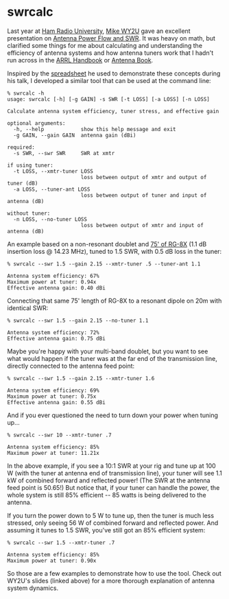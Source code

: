 # swrcalc

Last year at [Ham Radio University](http://hamradiouniversity.org/), [Mike WY2U](https://www.qrz.com/db/wy2u) gave an excellent presentation on [Antenna Power Flow and SWR](http://hamradiouniversity.org/wp-content/uploads/2020/01/power_flow6.pptx). It was heavy on math, but clarified some things for me about calculating and understanding the efficiency of antenna systems and how antenna tuners work that I hadn't run across in the [ARRL Handbook](http://www.arrl.org/shop/ARRL-Handbook/) or [Antenna Book](http://www.arrl.org/shop/ARRL-Antenna-Book/).

Inspired by the [spreadsheet](http://hamradiouniversity.org/wp-content/uploads/2020/01/VSWR_Loss_13b.xlsx) he used to demonstrate these concepts during his talk, I developed a similar tool that can be used at the command line:

    % swrcalc -h
    usage: swrcalc [-h] [-g GAIN] -s SWR [-t LOSS] [-a LOSS] [-n LOSS]
    
    Calculate antenna system efficiency, tuner stress, and effective gain
    
    optional arguments:
      -h, --help            show this help message and exit
      -g GAIN, --gain GAIN  antenna gain (dBi)
    
    required:
      -s SWR, --swr SWR     SWR at xmtr
    
    if using tuner:
      -t LOSS, --xmtr-tuner LOSS
                            loss between output of xmtr and output of tuner (dB)
      -a LOSS, --tuner-ant LOSS
                            loss between output of tuner and input of antenna (dB)
    
    without tuner:
      -n LOSS, --no-tuner LOSS
                            loss between output of xmtr and input of antenna (dB)

An example based on a non-resonant doublet and [75' of RG-8X](https://www.timesmicrowave.com/Calculator?Product=RG-8X&RunLength=75&Frequency=14.23) (1.1 dB insertion loss @ 14.23 MHz), tuned to 1.5 SWR, with 0.5 dB loss in the tuner:

    % swrcalc --swr 1.5 --gain 2.15 --xmtr-tuner .5 --tuner-ant 1.1
    
    Antenna system efficiency: 67%
    Maximum power at tuner: 0.94x
    Effective antenna gain: 0.40 dBi

Connecting that same 75' length of RG-8X to a resonant dipole on 20m with identical SWR:

    % swrcalc --swr 1.5 --gain 2.15 --no-tuner 1.1
    
    Antenna system efficiency: 72%
    Effective antenna gain: 0.75 dBi

Maybe you're happy with your multi-band doublet, but you want to see what would happen if the tuner was at the far end of the transmission line, directly connected to the antenna feed point:

    % swrcalc --swr 1.5 --gain 2.15 --xmtr-tuner 1.6
    
    Antenna system efficiency: 69%
    Maximum power at tuner: 0.75x
    Effective antenna gain: 0.55 dBi

And if you ever questioned the need to turn down your power when tuning up...

    % swrcalc --swr 10 --xmtr-tuner .7
    
    Antenna system efficiency: 85%
    Maximum power at tuner: 11.21x

In the above example, if you see a 10:1 SWR at your rig and tune up at 100 W (with the tuner at antenna end of transmission line), your tuner will see 1.1 kW of combined forward and reflected power! (The SWR at the antenna feed point is 50.65!) But notice that, if your tuner can handle the power, the whole system is still 85% efficient -- 85 watts is being delivered to the antenna.

If you turn the power down to 5 W to tune up, then the tuner is much less stressed, only seeing 56 W of combined forward and reflected power. And assuming it tunes to 1.5 SWR, you've still got an 85% efficient system:

    % swrcalc --swr 1.5 --xmtr-tuner .7
    
    Antenna system efficiency: 85%
    Maximum power at tuner: 0.90x

So those are a few examples to demonstrate how to use the tool. Check out WY2U's slides (linked above) for a more thorough explanation of antenna system dynamics.
